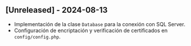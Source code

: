 ## [Unreleased] - 2024-08-13

- Implementación de la clase `Database` para la conexión con SQL Server.
- Configuración de encriptación y verificación de certificados en `config/config.php`.

